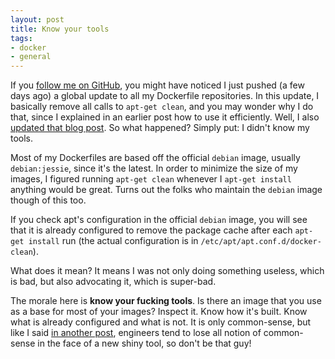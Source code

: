 ```yaml
---
layout: post
title: Know your tools
tags:
- docker
- general
---
```


If you [follow me on GitHub](https://github.com/ubermuda), you might have noticed I just pushed (a few days ago) a global update to all my Dockerfile repositories. In this update, I basically remove all calls to `apt-get clean`, and you may wonder why I do that, since I explained in an earlier post how to use it efficiently. Well, I also [updated that blog post](/a-base-image-to-build-ebooks.html). So what happened? Simply put: I didn't know my tools.

Most of my Dockerfiles are based off the official `debian` image, usually `debian:jessie`, since it's the latest. In order to minimize the size of my images, I figured running `apt-get clean` whenever I `apt-get install` anything would be great. Turns out the folks who maintain the `debian` image though of this too.

If you check apt's configuration in the official `debian` image, you will see that it is already configured to remove the package cache after each `apt-get install` run (the actual configuration is in `/etc/apt/apt.conf.d/docker-clean`).

What does it mean? It means I was not only doing something useless, which is bad, but also advocating it, which is super-bad.

The morale here is **know your fucking tools**. Is there an image that you use as a base for most of your images? Inspect it. Know how it's built. Know what is already configured and what is not. It is only common-sense, but like I said [in another post](/backuping-postgresql-in-docker.html), engineers tend to lose all notion of common-sense in the face of a new shiny tool, so don't be that guy!